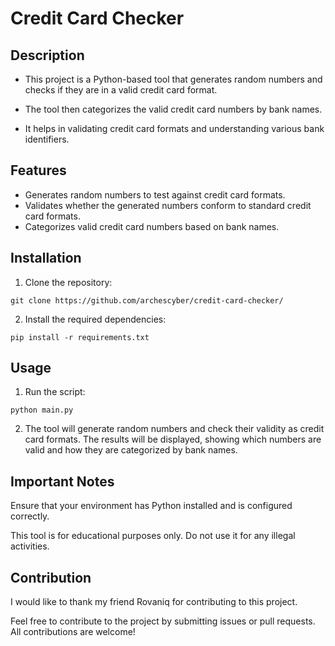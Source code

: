 # Credit Card Checker

## Description

- This project is a Python-based tool that generates random numbers and checks if they are in a valid credit card format. 

- The tool then categorizes the valid credit card numbers by bank names. 

- It helps in validating credit card formats and understanding various bank identifiers.

## Features

- Generates random numbers to test against credit card formats.
- Validates whether the generated numbers conform to standard credit card formats.
- Categorizes valid credit card numbers based on bank names.

## Installation

1. Clone the repository:

```
git clone https://github.com/archescyber/credit-card-checker/
```
2. Install the required dependencies:
```
pip install -r requirements.txt
```


## Usage

1. Run the script:
```
python main.py
```

2. The tool will generate random numbers and check their validity as credit card formats. The results will be displayed, showing which numbers are valid and how they are categorized by bank names.



## Important Notes

Ensure that your environment has Python installed and is configured correctly.

This tool is for educational purposes only. Do not use it for any illegal activities.


## Contribution

I would like to thank my friend Rovaniq for contributing to this project.

Feel free to contribute to the project by submitting issues or pull requests. All contributions are welcome!   

